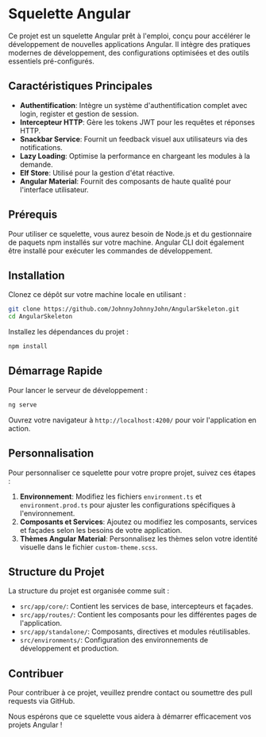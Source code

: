 # Squelette Angular

Ce projet est un squelette Angular prêt à l'emploi, conçu pour accélérer le développement de nouvelles applications Angular. Il intègre des pratiques modernes de développement, des configurations optimisées et des outils essentiels pré-configurés.

## Caractéristiques Principales

- **Authentification**: Intègre un système d'authentification complet avec login, register et gestion de session.
- **Intercepteur HTTP**: Gère les tokens JWT pour les requêtes et réponses HTTP.
- **Snackbar Service**: Fournit un feedback visuel aux utilisateurs via des notifications.
- **Lazy Loading**: Optimise la performance en chargeant les modules à la demande.
- **Elf Store**: Utilisé pour la gestion d'état réactive.
- **Angular Material**: Fournit des composants de haute qualité pour l'interface utilisateur.

## Prérequis

Pour utiliser ce squelette, vous aurez besoin de Node.js et du gestionnaire de paquets npm installés sur votre machine. Angular CLI doit également être installé pour exécuter les commandes de développement.

## Installation

Clonez ce dépôt sur votre machine locale en utilisant :

```bash
git clone https://github.com/JohnnyJohnnyJohn/AngularSkeleton.git
cd AngularSkeleton
```

Installez les dépendances du projet :

```bash
npm install
```

## Démarrage Rapide

Pour lancer le serveur de développement :

```bash
ng serve
```

Ouvrez votre navigateur à `http://localhost:4200/` pour voir l'application en action.

## Personnalisation

Pour personnaliser ce squelette pour votre propre projet, suivez ces étapes :

1. **Environnement**: Modifiez les fichiers `environment.ts` et `environment.prod.ts` pour ajuster les configurations spécifiques à l'environnement.
2. **Composants et Services**: Ajoutez ou modifiez les composants, services et façades selon les besoins de votre application.
3. **Thèmes Angular Material**: Personnalisez les thèmes selon votre identité visuelle dans le fichier `custom-theme.scss`.

## Structure du Projet

La structure du projet est organisée comme suit :

- `src/app/core/`: Contient les services de base, intercepteurs et façades.
- `src/app/routes/`: Contient les composants pour les différentes pages de l'application.
- `src/app/standalone/`: Composants, directives et modules réutilisables.
- `src/environments/`: Configuration des environnements de développement et production.

## Contribuer

Pour contribuer à ce projet, veuillez prendre contact ou soumettre des pull requests via GitHub.

Nous espérons que ce squelette vous aidera à démarrer efficacement vos projets Angular !

